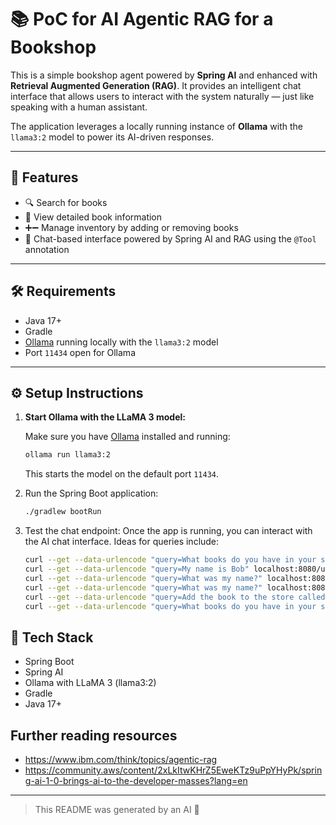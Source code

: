 # 📚 PoC for AI Agentic RAG for a Bookshop 

This is a simple bookshop agent powered by **Spring AI** and enhanced with **Retrieval Augmented Generation (RAG)**. It provides an intelligent chat interface that allows users to interact with the system naturally — just like speaking with a human assistant.

The application leverages a locally running instance of **Ollama** with the `llama3:2` model to power its AI-driven responses.

---

## 🚀 Features

- 🔍 Search for books
- 📖 View detailed book information
- ➕➖ Manage inventory by adding or removing books
- 🤖 Chat-based interface powered by Spring AI and RAG using the `@Tool` annotation

---

## 🛠️ Requirements

- Java 17+
- Gradle
- [Ollama](https://ollama.com/) running locally with the `llama3:2` model
- Port `11434` open for Ollama

---

## ⚙️ Setup Instructions

1. **Start Ollama with the LLaMA 3 model:**

   Make sure you have [Ollama](https://ollama.com/) installed and running:

   ```bash
   ollama run llama3:2
   ```
   This starts the model on the default port `11434`.

2. Run the Spring Boot application:
    ```bash 
    ./gradlew bootRun
    ```

3. Test the chat endpoint:
   Once the app is running, you can interact with the AI chat interface. Ideas for queries include:
    ```bash
   curl --get --data-urlencode "query=What books do you have in your store?" localhost:8080/user/1/chat
   curl --get --data-urlencode "query=My name is Bob" localhost:8080/user/1/chat
   curl --get --data-urlencode "query=What was my name?" localhost:8080/user/1/chat
   curl --get --data-urlencode "query=What was my name?" localhost:8080/user/2/chat
   curl --get --data-urlencode "query=Add the book to the store called When AIs Take Over from the author John Doe" localhost:8080/user/2/chat
   curl --get --data-urlencode "query=What books do you have in your store?" localhost:8080/user/1/chat
   ```

## 🧱 Tech Stack

- Spring Boot
- Spring AI
- Ollama with LLaMA 3 (llama3:2)
- Gradle
- Java 17+

## Further reading resources 

- https://www.ibm.com/think/topics/agentic-rag
- https://community.aws/content/2xLkItwKHrZ5EweKTz9uPpYHyPk/spring-ai-1-0-brings-ai-to-the-developer-masses?lang=en

---

> This README was generated by an AI 🤖

